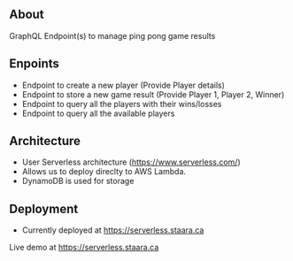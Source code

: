 ## About

GraphQL Endpoint(s) to manage ping pong game results

## Enpoints

- Endpoint to create a new player (Provide Player details)
- Endpoint to store a new game result (Provide Player 1, Player 2, Winner)
- Endpoint to query all the players with their wins/losses
- Endpoint to query all the available players

## Architecture

- User Serverless architecture (https://www.serverless.com/)
- Allows us to deploy direclty to AWS Lambda.
- DynamoDB is used for storage

## Deployment
- Currently deployed at https://serverless.staara.ca



Live demo at https://serverless.staara.ca